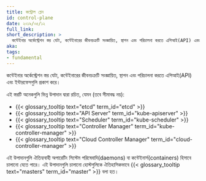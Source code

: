 ```yaml
---
title: কন্ট্রোল প্লেন
id: control-plane
date: ২০১৯/০৫/১২
full_link:
short_description: >
  কন্টেইনার অর্কেস্ট্রেশন স্তর যেটা, কন্টেইনারের জীবনচক্রটি সংজ্ঞায়িত, স্থাপন এবং পরিচালনা করতে এপিআই(API) এবং ইন্টারফেসগুলি প্রকাশ করে।
aka:
tags:
- fundamental
---
```

কন্টেইনার অর্কেস্ট্রেশন স্তর যেটা, কন্টেইনারের জীবনচক্রটি সংজ্ঞায়িত, স্থাপন এবং পরিচালনা করতে এপিআই(API) এবং ইন্টারফেসগুলি প্রকাশ করে।

<!--more--> 
 
এই স্তরটি অনেকগুলি ভিন্ন উপাদান দ্বারা রচিত, যেমন (তবে সীমাবদ্ধ নয়):

* {{< glossary_tooltip text="etcd" term_id="etcd" >}}
* {{< glossary_tooltip text="API Server" term_id="kube-apiserver" >}}
* {{< glossary_tooltip text="Scheduler" term_id="kube-scheduler" >}}
* {{< glossary_tooltip text="Controller Manager" term_id="kube-controller-manager" >}}
* {{< glossary_tooltip text="Cloud Controller Manager" term_id="cloud-controller-manager" >}}

এই উপাদানগুলি ঐতিহ্যবাহী অপারেটিং সিস্টেম পরিষেবাদি(daemons) বা কন্টেইনার্স(containers) হিসাবে চালানো যেতে পারে। এই উপাদানগুলি চালানো হোস্টগুলিকে ঐতিহাসিকভাবে {{< glossary_tooltip text="masters" term_id="master" >}} বলা হত।
